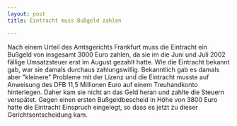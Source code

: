 ```yaml
---
layout: post
title: Eintracht muss Bußgeld zahlen

---
```


Nach einem Urteil des Amtsgerichts Frankfurt muss die Eintracht ein Bußgeld von insgesamt 3000 Euro zahlen, da sie im die Juni und Juli 2002 fällige Umsatzsteuer erst im August gezahlt hatte. Wie die Eintracht bekannt gab, war sie damals durchaus zahlungswillig. Bekanntlich gab es damals aber "kleinere" Probleme mit der Lizenz und die Eintracht musste auf Anweisung des DFB 11,5 Millionen Euro auf einem Treuhandkonto hinterlegen. Daher kam sie nicht an das Geld heran und zahlte die Steuern verspätet. Gegen einen ersten Bußgeldbescheid in Höhe von 3800 Euro hatte die Eintracht Einspruch eingelegt, so dass es jetzt zu dieser Gerichtsentscheidung kam.


